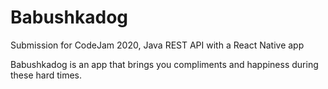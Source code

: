 # Babushkadog

Submission for CodeJam 2020, Java REST API with a React Native app

Babushkadog is an app that brings you compliments and happiness during these hard times.
